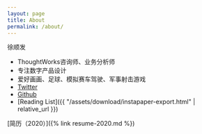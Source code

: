 ```yaml
---
layout: page
title: About
permalink: /about/
---
```


徐顺发

- ThoughtWorks咨询师、业务分析师
- 专注数字产品设计
- 爱好画画、足球、模拟赛车驾驶、军事射击游戏
- [Twitter](https://twitter.com/Goooooouwa)
- [Github](http://github.com/goooooouwa)
- [Reading List]({{ "/assets/download/instapaper-export.html" | relative_url }})

[简历（2020）]({% link resume-2020.md %})
